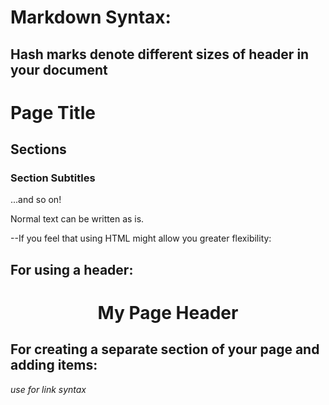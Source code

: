 # Markdown Syntax:
## Hash marks denote different sizes of header in your document
# Page Title

## Sections

### Section Subtitles

...and so on!



Normal text can be written as is.


--If you feel that using HTML might allow you greater flexibility:

## For using a header:

<h1 align="center">My Page Header</h1>

## For creating a separate section of your page and adding items:

<div align="center>
<i>For text, etc., use <i></i> syntax.</i>
<a href="www.espn.com"><i> use <a> </a> for link syntax</i></a>

